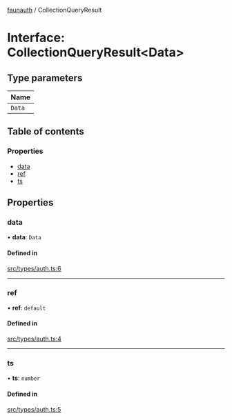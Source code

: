 [faunauth](../index.md) / CollectionQueryResult

# Interface: CollectionQueryResult<Data\>

## Type parameters

| Name |
| :------ |
| `Data` |

## Table of contents

### Properties

- [data](CollectionQueryResult.md#data)
- [ref](CollectionQueryResult.md#ref)
- [ts](CollectionQueryResult.md#ts)

## Properties

### data

• **data**: `Data`

#### Defined in

[src/types/auth.ts:6](https://github.com/alexnitta/faunauth/blob/7e6e39b/src/types/auth.ts#L6)

___

### ref

• **ref**: `default`

#### Defined in

[src/types/auth.ts:4](https://github.com/alexnitta/faunauth/blob/7e6e39b/src/types/auth.ts#L4)

___

### ts

• **ts**: `number`

#### Defined in

[src/types/auth.ts:5](https://github.com/alexnitta/faunauth/blob/7e6e39b/src/types/auth.ts#L5)
